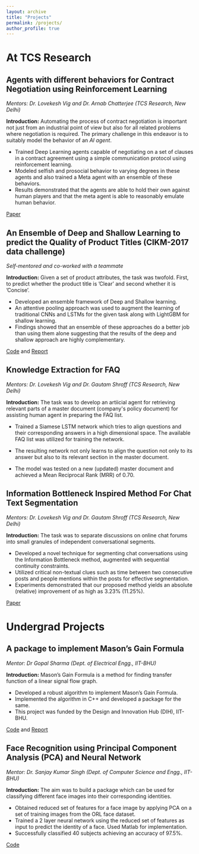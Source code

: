 ```yaml
---
layout: archive
title: "Projects"
permalink: /projects/
author_profile: true
---
```


# At TCS Research #

## Agents with different behaviors for Contract Negotiation using Reinforcement Learning ##

_Mentors: Dr. Lovekesh Vig and Dr. Arnab Chatterjee (TCS Research, New Delhi)_

__Introduction:__ Automating the process of contract negotiation is important not just from an industrial point of view but also for all related problems where negotiation is required. The primary challenge in this endeavor is to suitably model the behavior of an _AI agent_.

* Trained Deep Learning agents capable of negotiating on a set of clauses in a contract agreement using a simple communication protocol using reinforcement learning.
* Modeled selfish and prosocial behavior to varying degrees in these agents and also trained a Meta agent with an ensemble of these behaviors.
* Results demonstrated that the agents are able to hold their own against human players and that the meta agent is able to reasonably emulate human behavior.

[Paper](https://vishalsunder.github.io/files/acan_arxiv.pdf)

## An Ensemble of Deep and Shallow Learning to predict the Quality of Product Titles (CIKM-2017 data challenge) ##

_Self-mentored and co-worked with a teammate_

__Introduction:__  Given a set of product attributes, the task was twofold. First, to predict whether the product title is ’Clear’ and second whether it is ’Concise’.

* Developed an ensemble framework of Deep and Shallow learning.
* An attentive pooling approach was used to augment the learning of traditional CNNs and LSTMs for the given task along with LightGBM for shallow learning.
* Findings showed that an ensemble of these approaches do a better job than using them alone suggesting that the results of the deep and shallow approach are highly complementary.

[Code](https://github.com/vishalsunder/CIKM-AnalytiCup-2017-Lazada-Product-Title-Quality-Challenge) and [Report](https://vishalsunder.github.io/files/cikm-data-challenge.pdf)

## Knowledge Extraction for FAQ ##

_Mentors: Dr. Lovekesh Vig and Dr. Gautam Shroff (TCS Research, New Delhi)_

__Introduction:__ The task was to develop an artiicial agent for retrieving relevant parts of a master document (company's policy document) for assisting human agent in preparing the FAQ list.

* Trained a Siamese LSTM network which tries to align questions and their corresponding answers in a high dimensional space. The available FAQ list was utilized for training the network.

* The resulting network not only learns to align the question not only to its answer but also to its relevant section in the master document.

* The model was tested on a new (updated) master document and achieved a Mean Reciprocal Rank (MRR) of 0.70.

## Information Bottleneck Inspired Method For Chat Text Segmentation ##

_Mentors: Dr. Lovekesh Vig and Dr. Gautam Shroff (TCS Research, New Delhi)_

__Introduction:__ The task was to separate discussions on online chat forums into small granules of independent conversational segments.

* Developed a novel technique for segmenting chat conversations using the Information Bottleneck method, augmented with sequential continuity constraints.
* Utilized critical non-textual clues such as time between two consecutive posts and people mentions within the posts for effective segmentation.
* Experiments demonstrated that our proposed method yields an absolute (relative) improvement of as high as 3.23% (11.25%).

[Paper](https://vishalsunder.github.io/files/ijcnlp2017.pdf)

# Undergrad Projects #

## A package to implement Mason’s Gain Formula ##

_Mentor: Dr Gopal Sharma (Dept. of Electrical Engg., IIT-BHU)_

__Introduction:__ Mason’s Gain Formula is a method for finding transfer function of a linear signal flow graph.

* Developed a robust algorithm to implement Mason’s Gain Formula.
* Implemented the algorithm in C++ and developed a package for the same.
* This project was funded by the Design and Innovation Hub (DIH), IIT-BHU.

[Code](https://github.com/vishalsunder/MasonGain) and [Report](https://vishalsunder.github.io/files/REPORT_DIH.pdf)

## Face Recognition using Principal Component Analysis (PCA) and Neural Network ##

_Mentor: Dr. Sanjay Kumar Singh (Dept. of Computer Science and Engg., IIT-BHU)_

__Introduction:__ The aim was to build a package which can be used for classifying different face images into their corresponding identities.

* Obtained reduced set of features for a face image by applying PCA on a set of training images from the ORL face dataset.
* Trained a 2 layer neural network using the reduced set of features as input to predict the identity of a face. Used Matlab for implementation.
* Successfully classified 40 subjects achieving an accuracy of 97.5%.

[Code](https://github.com/vishalsunder/PCA-for-face-recognition)
